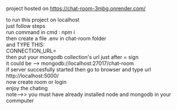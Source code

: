 project hosted on
https://chat-room-3mbg.onrender.com/ 
                                                                                                                                              
                                                                                                                                                      
 to run this project on localhost                                                                                                      
just follow steps                                                                          
run command in cmd :  npm i                                                                                                                             
then create a file .env in chat-room folder                                                                                 
and TYPE THIS:                                                                    
CONNECTION_URL=                                                                                 
then put your mongodb collection's url just after = sign                                                  
it could be -->   mongodb://localhost:27017/chat-room                                                      
if server succesfully started then go to browser and type url
http://localhost:5000/                                                                  
now create room or login                                                                                  
enjoy the chating                                                                                                              
note-->> you must have already installed node and mongodb in your commputer
